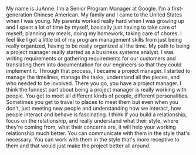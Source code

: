 My name is JuAnne. I'm a Senior Program
Manager at Google. I'm a first-generation
Chinese American. My family and I came to the United States
when I was young. My parents worked really
hard when I was growing up and I spent a lot
of time by myself, basically just having
to take care of myself; planning my meals,
doing my homework, taking care of chores. I feel like I got a little bit of my program management skills from just being really organized, having to be really
organized all the time. My path to being a
project manager really started as a business
systems analyst. I was writing requirements or gathering requirements
for our customers and translating them
into documentation for our engineers so that
they could implement it. Through that process, I
became a project manager. I started to manage
the timelines, manage the tasks,
understand all the pieces, and who needed to be involved. There you go, you have
a project manager. I think the funnest
part about being a project manager is really
working with people. You get to meet all
different kinds of people, different
personalities. Sometimes you get
to travel to places to meet them but
even when you don't, just meeting new people and understanding
how we interact, how people interact and
behave is fascinating. I think if you build
a relationship, focus on the relationship, and really understand
what their style, where they're coming from, what their concerns are, it will help your working
relationship much better. You can communicate with them in the style
that's necessary. You can work with them in the style that's
more receptive to them and that would just make the project
better all around.

